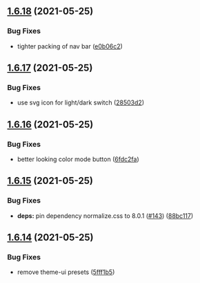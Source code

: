 ## [1.6.18](https://github.com/dds/bosabosa.org/compare/v1.6.17...v1.6.18) (2021-05-25)


### Bug Fixes

* tighter packing of nav bar ([e0b06c2](https://github.com/dds/bosabosa.org/commit/e0b06c2668c2ff5c779b36fabbe8165428135723))



## [1.6.17](https://github.com/dds/bosabosa.org/compare/v1.6.16...v1.6.17) (2021-05-25)


### Bug Fixes

* use svg icon for light/dark switch ([28503d2](https://github.com/dds/bosabosa.org/commit/28503d2a8dde2a2da6154b14014b7244c9d51a3c))



## [1.6.16](https://github.com/dds/bosabosa.org/compare/v1.6.15...v1.6.16) (2021-05-25)


### Bug Fixes

* better looking color mode button ([6fdc2fa](https://github.com/dds/bosabosa.org/commit/6fdc2fad74eaf7e9db656ad95590cbe76f847975))



## [1.6.15](https://github.com/dds/bosabosa.org/compare/v1.6.14...v1.6.15) (2021-05-25)


### Bug Fixes

* **deps:** pin dependency normalize.css to 8.0.1 ([#143](https://github.com/dds/bosabosa.org/issues/143)) ([88bc117](https://github.com/dds/bosabosa.org/commit/88bc1173b50029c5f3732c2799c94f32841fc853))



## [1.6.14](https://github.com/dds/bosabosa.org/compare/v1.6.13...v1.6.14) (2021-05-25)


### Bug Fixes

* remove theme-ui presets ([5fff1b5](https://github.com/dds/bosabosa.org/commit/5fff1b5c6a7a52d11e73a6706e9df880ce25af51))



